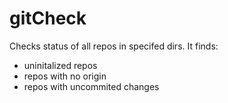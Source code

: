 # gitCheck

Checks status of all repos in specifed dirs.
It finds:

-   uninitalized repos
-   repos with no origin
-   repos with uncommited changes
